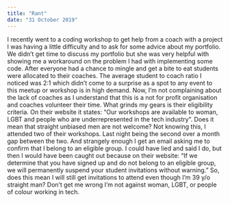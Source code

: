 ```yaml
---
title: "Rant"
date: "31 October 2019"
---
```


I recently went to a coding workshop to get help from a coach with a project I was having a little difficulty and to ask for some advice about my portfolio. We didn’t get time to discuss my portfolio but she was very helpful with showing me a workaround on the problem I had with implementing some code. 
After everyone had a chance to mingle and get a bite to eat students were allocated to their coaches.  The average student to coach ratio I noticed was 2:1 which didn’t come to a surprise as a spot to any event to this meetup or workshop is in high demand. Now, I’m not complaining about the lack of coaches as I understand that this is a not for profit organisation and coaches volunteer their time. What grinds my gears is their eligibility criteria. 
On their website it states: 
“Our workshops are available to woman, LGBT and people who are underrepresented in the tech industry”.
 Does it mean that straight unbiased men are not welcome?
Not knowing this, I attended two of their workshops. Last night being the second over a month gap between the two. And strangely enough I get an email asking me to confirm that I belong to an eligible group. I could have lied and said I do, but then I would have been caught out because on their website: 
“If we determine that you have signed up and do not belong to an eligible group, we will permanently suspend your student invitations without warning.” 
So, does this mean I will still get invitations to attend even though I’m 39 y/o straight man? Don’t get me wrong I’m not against woman, LGBT, or people of colour working in tech.


